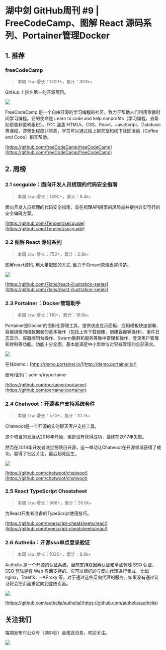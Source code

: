 # 湖中剑 GitHub周刊 #9 | FreeCodeCamp、图解 React 源码系列、Portainer管理Docker

## 1. 推荐

### freeCodeCamp

> 本周 `Star`增长：1700+，累计：333k+

GitHub 上排名第一的开源项目。

![](https://gitee.com/ineo6/assets/raw/master/20210929180626.png)

FreeCodeCamp 是一个自由开源的学习编程的社区，致力于帮助人们利用零散时间学习编程。它的使命是 Learn to code and help nonprofits（学习编程，去帮助那些非盈利组织）。FCC 涵盖 HTML5、CSS、React、JavaScript、Database 等课程，游戏化程度非常高，学员可以通过线上聊天室和线下社区活动（Coffee and Code）相互帮助。

[https://github.com/freeCodeCamp/freeCodeCamp](https://github.com/freeCodeCamp/freeCodeCamp)

## 2. 周榜

### 2.1 secguide：面向开发人员梳理的代码安全指南

> 本周 `Star`增长：1490+，累计：8.4k+

面向开发人员梳理的代码安全指南，旨在梳理API层面的风险点并提供详实可行的安全编码方案。

[https://github.com/Tencent/secguide](https://github.com/Tencent/secguide)

### 2.2 图解 React 源码系列

> 本周 `Star`增长：750+，累计：2.9k+

图解react源码, 用大量配图的方式, 致力于将react原理表述清楚。

![](https://gitee.com/ineo6/assets/raw/master/20210929184405.png)

[https://github.com/7kms/react-illustration-series](https://github.com/7kms/react-illustration-series)

### 2.3 Portainer：Docker管理助手

> 本周 `Star`增长：110+，累计：19.6k+

Portainer是Docker的图形化管理工具，提供状态显示面板、应用模板快速部署、容器镜像网络数据卷的基本操作（包括上传下载镜像，创建容器等操作）、事件日志显示、容器控制台操作、Swarm集群和服务等集中管理和操作、登录用户管理和控制等功能。功能十分全面，基本能满足中小型单位对容器管理的全部需求。

![](https://gitee.com/ineo6/assets/raw/master/20210929161334.png)

在线demo：[http://demo.portainer.io/](http://demo.portainer.io/)

账号/密码：admin/tryportainer

[https://github.com/portainer/portainer](https://github.com/portainer/portainer)

### 2.4 Chatwoot：开源客户支持系统套件

> 本周 `Star`增长：570+，累计：10.7k+

Chatwoot是一个开源的实时聊天客户支持工具。

这个项目的发展从2016年开始，但是没有获得成功，最终在2017年失败。

然而在2019年开发者决定把项目开源，这一举动让Chatwoot在开源领域获得了成功，赢得了社区关注，最后起死回生。

![](https://gitee.com/ineo6/assets/raw/master/20210929162728.png)

[https://github.com/chatwoot/chatwoot](https://github.com/chatwoot/chatwoot)

### 2.5 React TypeScript Cheatsheet

> 本周 `Star`增长：566+，累计：28.8k+

为React开发者准备的TypeScript使用技巧。

[https://github.com/typescript-cheatsheets/react](https://github.com/typescript-cheatsheets/react)

### 2.6 Authelia：开源sso单点登录验证

> 本周 `Star`增长：1020+，累计：9.9k+

Authelia 是一个开源的认证系统，目前支持双因素认证和单点登陆 SSO 认证，SSO 登陆是有 Web 界面支持的。它可以很好的与反向代理进行集成，比如 nginx，Traefik，HAProxy 等，对于通过这些反向代理的服务，如果没有通过认证将会把页面重定向到登陆页面。

![](https://gitee.com/ineo6/assets/raw/master/20210929184734.png)

[https://github.com/authelia/authelia](https://github.com/authelia/authelia)


## 关注我们

每期发布时公众号（湖中剑）会推送消息，欢迎关注。

![](https://cdn.jsdelivr.net/gh/ineo6/weekly/assets/qrcode_for_wechat.jpg)
